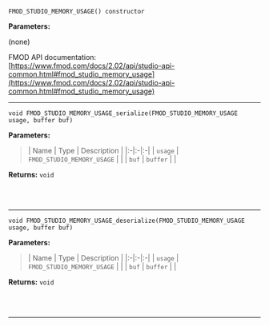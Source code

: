 
`FMOD_STUDIO_MEMORY_USAGE() constructor`

**Parameters:**

(none)

FMOD API documentation:<br/>[https://www.fmod.com/docs/2.02/api/studio-api-common.html#fmod_studio_memory_usage](https://www.fmod.com/docs/2.02/api/studio-api-common.html#fmod_studio_memory_usage)

---


`void FMOD_STUDIO_MEMORY_USAGE_serialize(FMOD_STUDIO_MEMORY_USAGE usage, buffer buf)`

**Parameters:**

> | Name | Type | Description |
  |:-|:-|:-|
  | `usage` | `FMOD_STUDIO_MEMORY_USAGE` |  |
  | `buf` | `buffer` |  |

**Returns:** `void`



<br/><br/>

---

`void FMOD_STUDIO_MEMORY_USAGE_deserialize(FMOD_STUDIO_MEMORY_USAGE usage, buffer buf)`

**Parameters:**

> | Name | Type | Description |
  |:-|:-|:-|
  | `usage` | `FMOD_STUDIO_MEMORY_USAGE` |  |
  | `buf` | `buffer` |  |

**Returns:** `void`



<br/><br/>

---
